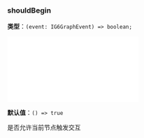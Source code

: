 ### shouldBegin

**类型**：`(event: IG6GraphEvent) => boolean;`

<embed src="./IG6GraphEvent.zh.md"></embed>

**默认值**：`() => true`

是否允许当前节点触发交互
